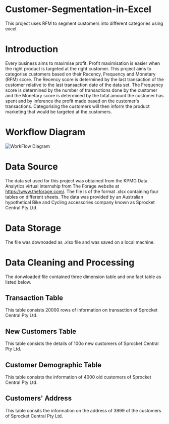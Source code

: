 # Customer-Segmentation-in-Excel
This project uses RFM to segment customers into different categories using excel.

# Introduction

Every business aims to maximise profit. Profit maximisation is easier when the right product is targeted at the right customer. This project aims to categorise customers based on their Recency, Frequency and Monetary (RFM) score. The Recency score is determined by the last transaction of the customer relative to the last transaction date of the data set. The Frequency score is determined by the number of transactions done by the customer and the Monetary score is determined by the total amount the customer has spent and by inference the profit made based on the customer's transactions. Categorising the customers will then inform the product marketing that would be targeted at the customers. 

# Workflow Diagram
![WorkFlow Diagram](https://github.com/MosunmolaRaji/Customer-Segmentation-in-Excel/assets/138968251/971626c1-5b15-45c6-914d-e0c8aa58cd89)

# Data Source
The data set used for this project was obtained from the KPMG Data Analytics virtual internship from The Forage website at https://www.theforage.com/. The file is of the format .xlsx containing four tables on different sheets. The data was provided by an Australian hypothetical Bike and Cycling accessories company known as Sprocket Central Pty Ltd.

# Data Storage
The file was downoaded as .xlsx file and was saved on a local machine.

# Data Cleaning and Processing
The donwloaded file contained three dimension table and one fact table as listed below. 

## Transaction Table
This table consists 20000 rows of information on transaction of Sprocket Central Pty Ltd.

## New Customers Table
This table consists the details of 100o new customers of Sprocket Central Pty Ltd.

## Customer Demographic Table
This table consists the information of 4000 old customers of Sprocket Central Pty Ltd.

## Customers' Address
This table  consits the information on the address of 3999 of the customers of Sprocket Central Pty Ltd.


